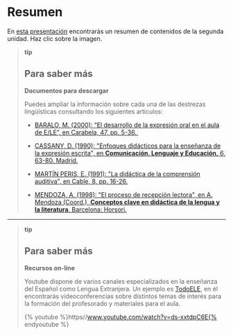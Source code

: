 
# Resumen 

En [esta presentación](http://aularagon.catedu.es/materialesaularagon2013/fepa/zips/Modulo_5/resumen_unidad_3.pdf) encontrarás un resumen de contenidos de la segunda unidad. Haz clic sobre la imagen.

>**tip**
>## Para saber más
>
>**Documentos para descargar**
>
>Puedes ampliar la información sobre cada una de las destrezas lingüísticas consultando los siguientes artículos:
>
>* [BARALO, M. (2000): “El desarrollo de la expresión oral en el aula de E/LE”, en Carabela, 47, pp. 5-36. ](http://aularagon.catedu.es/materialesaularagon2013/fepa/zips/Modulo_5/Baralo_expresion_oral.pdf)
>
>* [CASSANY, D. (1990): "Enfoques didácticos para la enseñanza de la expresión escrita", en **Comunicación, Lenguaje y Educación,** 6, 63-80. Madrid.](http://aularagon.catedu.es/materialesaularagon2013/fepa/zips/Modulo_5/Cassany_Expresion_escrita.pdf)
>
>* [MARTÍN PERIS, E. (1991): "La didáctica de la comprensión auditiva", en Cable, 8, pp. 16-26.](http://aularagon.catedu.es/materialesaularagon2013/fepa/zips/Modulo_5/Martin_Peris_Didactica_comprension-auditiva.pdf)
>
>* [MENDOZA, A. (1998): "El proceso de recepción lectora", en A. Mendoza (Coord.), **Conceptos clave en didáctica de la lengua y la literatura**. Barcelona: Horsori.](http://aularagon.catedu.es/materialesaularagon2013/fepa/zips/Modulo_5/Mendoza_Recepcion_lectora_1.pdf)

___

>**tip**
>## Para saber más
>
>**Recursos on-line**
>
>Youtube dispone de varios canales especializados en la enseñanza del Español como Lengua Extranjera. Un ejemplo es [TodoELE](https://www.youtube.com/user/todoelecanal), en él encontrarás videoconferencias sobre distintos temas de interés para la formación del profesorado y materiales para el aula.
>
>{% youtube %}https//www.youtube.com/watch?v=ds-xxtdpC6E{% endyoutube %}

